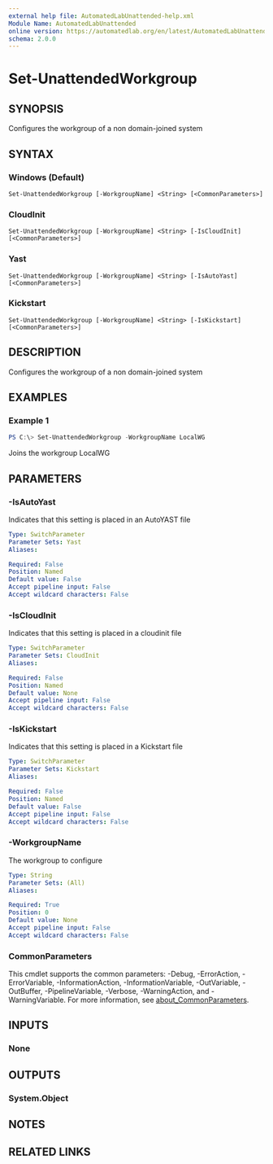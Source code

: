```yaml
---
external help file: AutomatedLabUnattended-help.xml
Module Name: AutomatedLabUnattended
online version: https://automatedlab.org/en/latest/AutomatedLabUnattended/en-us/Set-UnattendedWorkgroup
schema: 2.0.0
---
```


# Set-UnattendedWorkgroup

## SYNOPSIS
Configures the workgroup of a non domain-joined system

## SYNTAX

### Windows (Default)
```
Set-UnattendedWorkgroup [-WorkgroupName] <String> [<CommonParameters>]
```

### CloudInit
```
Set-UnattendedWorkgroup [-WorkgroupName] <String> [-IsCloudInit] [<CommonParameters>]
```

### Yast
```
Set-UnattendedWorkgroup [-WorkgroupName] <String> [-IsAutoYast] [<CommonParameters>]
```

### Kickstart
```
Set-UnattendedWorkgroup [-WorkgroupName] <String> [-IsKickstart] [<CommonParameters>]
```

## DESCRIPTION
Configures the workgroup of a non domain-joined system

## EXAMPLES

### Example 1
```powershell
PS C:\> Set-UnattendedWorkgroup -WorkgroupName LocalWG
```

Joins the workgroup LocalWG

## PARAMETERS

### -IsAutoYast
Indicates that this setting is placed in an AutoYAST file

```yaml
Type: SwitchParameter
Parameter Sets: Yast
Aliases:

Required: False
Position: Named
Default value: False
Accept pipeline input: False
Accept wildcard characters: False
```

### -IsCloudInit
Indicates that this setting is placed in a cloudinit file

```yaml
Type: SwitchParameter
Parameter Sets: CloudInit
Aliases:

Required: False
Position: Named
Default value: None
Accept pipeline input: False
Accept wildcard characters: False
```

### -IsKickstart
Indicates that this setting is placed in a Kickstart file

```yaml
Type: SwitchParameter
Parameter Sets: Kickstart
Aliases:

Required: False
Position: Named
Default value: False
Accept pipeline input: False
Accept wildcard characters: False
```

### -WorkgroupName
The workgroup to configure

```yaml
Type: String
Parameter Sets: (All)
Aliases:

Required: True
Position: 0
Default value: None
Accept pipeline input: False
Accept wildcard characters: False
```

### CommonParameters
This cmdlet supports the common parameters: -Debug, -ErrorAction, -ErrorVariable, -InformationAction, -InformationVariable, -OutVariable, -OutBuffer, -PipelineVariable, -Verbose, -WarningAction, and -WarningVariable. For more information, see [about_CommonParameters](http://go.microsoft.com/fwlink/?LinkID=113216).

## INPUTS

### None
## OUTPUTS

### System.Object
## NOTES

## RELATED LINKS

